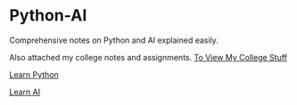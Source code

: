 # Python-AI
Comprehensive notes on Python and AI explained easily.

Also attached my college notes and assignments.
[To View My College Stuff](./College-Wiki/README.md)

[Learn Python](./Python/README.md)

[Learn AI](./Artificial-Intelligence/README.md)
